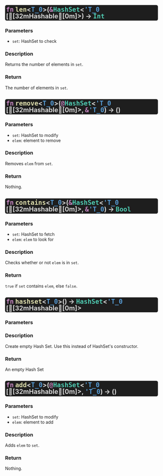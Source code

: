 <style> span { font-family: monospace; } h2 { background: rgb(30,30,30); padding: 0.15em; border-radius: 0.25em; color: rgb(212,212,212); line-height: 1em; } </style>

## <span style="color: rgb(197, 134, 192);">fn</span> <span style="color: rgb(220, 220, 170);">len</span>&lt;<span style="color: rgb(86, 156, 214);">T_0</span>&gt;(<span style="color: rgb(197, 134, 192);">&</span><span style="color: rgb(78, 201, 176);">HashSet</span>&lt;<span style="color: rgb(86, 156, 214);">'T_0</span> [[32mHashable[0m]&gt;) -> <span style="color: rgb(78, 201, 176);">Int</span>

### Parameters

* `set`: HashSet to check

### Description
Returns the number of elements in `set`.

### Return
The number of elements in `set`.

## <span style="color: rgb(197, 134, 192);">fn</span> <span style="color: rgb(220, 220, 170);">remove</span>&lt;<span style="color: rgb(86, 156, 214);">T_0</span>&gt;(<span style="color: rgb(197, 134, 192);">@</span><span style="color: rgb(78, 201, 176);">HashSet</span>&lt;<span style="color: rgb(86, 156, 214);">'T_0</span> [[32mHashable[0m]&gt;, <span style="color: rgb(197, 134, 192);">&</span><span style="color: rgb(86, 156, 214);">'T_0</span>) -> ()

### Parameters

* `set`: HashSet to modify
* `elem`: element to remove

### Description
Removes `elem` from `set`.

### Return
Nothing.

## <span style="color: rgb(197, 134, 192);">fn</span> <span style="color: rgb(220, 220, 170);">contains</span>&lt;<span style="color: rgb(86, 156, 214);">T_0</span>&gt;(<span style="color: rgb(197, 134, 192);">&</span><span style="color: rgb(78, 201, 176);">HashSet</span>&lt;<span style="color: rgb(86, 156, 214);">'T_0</span> [[32mHashable[0m]&gt;, <span style="color: rgb(197, 134, 192);">&</span><span style="color: rgb(86, 156, 214);">'T_0</span>) -> <span style="color: rgb(78, 201, 176);">Bool</span>

### Parameters

* `set`: HashSet to fetch
* `elem`: `elem` to look for

### Description
Checks whether or not `elem` is in `set`.

### Return
`true` if `set` contains `elem`, else `false`.

## <span style="color: rgb(197, 134, 192);">fn</span> <span style="color: rgb(220, 220, 170);">hashset</span>&lt;<span style="color: rgb(86, 156, 214);">T_0</span>&gt;() -> <span style="color: rgb(78, 201, 176);">HashSet</span>&lt;<span style="color: rgb(86, 156, 214);">'T_0</span> [[32mHashable[0m]&gt;

### Parameters


### Description
Create empty Hash Set. Use this instead of HashSet's constructor.

### Return
An empty Hash Set

## <span style="color: rgb(197, 134, 192);">fn</span> <span style="color: rgb(220, 220, 170);">add</span>&lt;<span style="color: rgb(86, 156, 214);">T_0</span>&gt;(<span style="color: rgb(197, 134, 192);">@</span><span style="color: rgb(78, 201, 176);">HashSet</span>&lt;<span style="color: rgb(86, 156, 214);">'T_0</span> [[32mHashable[0m]&gt;, <span style="color: rgb(86, 156, 214);">'T_0</span>) -> ()

### Parameters

* `set`: HashSet to modify
* `elem`: element to add

### Description
Adds `elem` to `set`.

### Return
Nothing.

